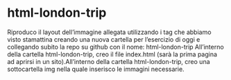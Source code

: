 html-london-trip
===
Riproduco il layout dell’immagine allegata utilizzando i tag che abbiamo visto stamattina creando una nuova cartella per l’esercizio di oggi e collegando subito la repo su github con il nome: html-london-trip All’interno della cartella html-london-trip, creo il file index.html (sarà la prima pagina ad aprirsi in un sito).All’interno della cartella html-london-trip, creo una sottocartella img nella quale inserisco le immagini necessarie.